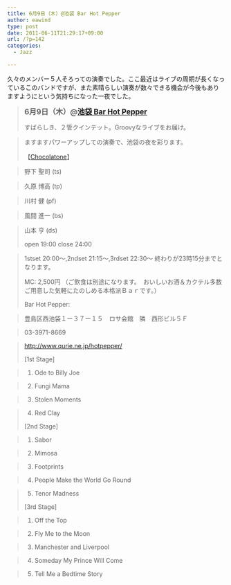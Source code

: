 ```yaml
---
title: 6月9日（木）@池袋 Bar Hot Pepper
author: eawind
type: post
date: 2011-06-11T21:29:17+09:00
url: /?p=142
categories:
  - Jazz

---
```

久々のメンバー５人そろっての演奏でした。ここ最近はライブの周期が長くなっているこのバンドですが、また素晴らしい演奏が数々できる機会が今後もありますようにという気持ちになった一夜でした。

> <big><strong>6月9日（木）@<a href="http://jazzhotpepper.com/" target="_blank">池袋 Bar Hot Pepper</a></strong></big>
> 
> すばらしき、２管クインテット。Groovyなライブをお届け。
  
> ますますパワーアップしての演奏で、池袋の夜を彩ります。
> 
> 【[Chocolatone][1]】
  
> 野下 聖司 (ts)
  
> 久原 博高 (tp)
  
> 川村 健 (pf)
  
> 風間 進一 (bs)
  
> 山本 亨 (ds)
> 
> open 19:00 close 24:00
  
> 1stset 20:00〜,2ndset 21:15〜,3rdset 22:30〜 終わりが23時15分までとなります。 
> 
> MC: 2,500円 （ご飲食は別途になります。　おいしいお酒＆カクテル多数ご用意した気軽にたのしめる本格派Ｂａｒです。）
> 
> Bar Hot Pepper: 
  
> 豊島区西池袋１ー３７ー１５　ロサ会館　隣　西形ビル５Ｆ
  
> 03-3971-8669
  
> <a href="http://jazzhotpepper.com/" target="_blank">http://www.qurie.ne.jp/hotpepper/</a>
> 
> [1st Stage]
  
> 1. Ode to Billy Joe
  
> 2. Fungi Mama
  
> 3. Stolen Moments
  
> 4. Red Clay
> 
> [2nd Stage]
  
> 1. Sabor
  
> 2. Mimosa
  
> 3. Footprints
  
> 4. People Make the World Go Round
  
> 5. Tenor Madness
> 
> [3rd Stage]
  
> 1. Off the Top
  
> 2. Fly Me to the Moon
  
> 3. Manchester and Liverpool
  
> 4. Someday My Prince Will Come
  
> 5. Tell Me a Bedtime Story

 [1]: http://www.eawind.net/?page_id=930
